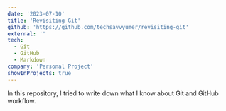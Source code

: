 ```yaml
---
date: '2023-07-10'
title: 'Revisiting Git'
github: 'https://github.com/techsavvyumer/revisiting-git'
external: ''
tech:
  - Git
  - GitHub
  - Markdown
company: 'Personal Project'
showInProjects: true
---
```

In this repository, I tried to write down what I know about Git and GitHub workflow.
